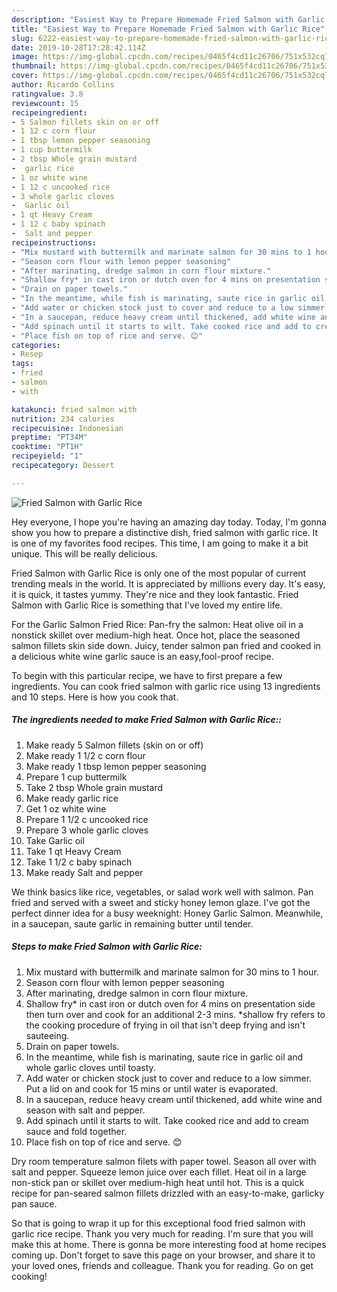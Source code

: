 ```yaml
---
description: "Easiest Way to Prepare Homemade Fried Salmon with Garlic Rice"
title: "Easiest Way to Prepare Homemade Fried Salmon with Garlic Rice"
slug: 6222-easiest-way-to-prepare-homemade-fried-salmon-with-garlic-rice
date: 2019-10-28T17:28:42.114Z
image: https://img-global.cpcdn.com/recipes/0465f4cd11c26706/751x532cq70/fried-salmon-with-garlic-rice-recipe-main-photo.jpg
thumbnail: https://img-global.cpcdn.com/recipes/0465f4cd11c26706/751x532cq70/fried-salmon-with-garlic-rice-recipe-main-photo.jpg
cover: https://img-global.cpcdn.com/recipes/0465f4cd11c26706/751x532cq70/fried-salmon-with-garlic-rice-recipe-main-photo.jpg
author: Ricardo Collins
ratingvalue: 3.8
reviewcount: 15
recipeingredient:
- 5 Salmon fillets skin on or off
- 1 12 c corn flour
- 1 tbsp lemon pepper seasoning
- 1 cup buttermilk
- 2 tbsp Whole grain mustard
-  garlic rice
- 1 oz white wine
- 1 12 c uncooked rice
- 3 whole garlic cloves
-  Garlic oil
- 1 qt Heavy Cream
- 1 12 c baby spinach
-  Salt and pepper
recipeinstructions:
- "Mix mustard with buttermilk and marinate salmon for 30 mins to 1 hour."
- "Season corn flour with lemon pepper seasoning"
- "After marinating, dredge salmon in corn flour mixture."
- "Shallow fry* in cast iron or dutch oven for 4 mins on presentation side then turn over and cook for an additional 2-3 mins. *shallow fry refers to the cooking procedure of frying in oil that isn&#39;t deep frying and isn&#39;t sauteeing."
- "Drain on paper towels."
- "In the meantime, while fish is marinating, saute rice in garlic oil and whole garlic cloves until toasty."
- "Add water or chicken stock just to cover and reduce to a low simmer. Put a lid on and cook for 15 mins or until water is evaporated."
- "In a saucepan, reduce heavy cream until thickened, add white wine and season with salt and pepper."
- "Add spinach until it starts to wilt. Take cooked rice and add to cream sauce and fold together."
- "Place fish on top of rice and serve. 😊"
categories:
- Resep
tags:
- fried
- salmon
- with

katakunci: fried salmon with
nutrition: 234 calories
recipecuisine: Indonesian
preptime: "PT34M"
cooktime: "PT1H"
recipeyield: "1"
recipecategory: Dessert

---
```



![Fried Salmon with Garlic Rice](https://img-global.cpcdn.com/recipes/0465f4cd11c26706/751x532cq70/fried-salmon-with-garlic-rice-recipe-main-photo.jpg)

Hey everyone, I hope you're having an amazing day today. Today, I'm gonna show you how to prepare a distinctive dish, fried salmon with garlic rice. It is one of my favorites food recipes. This time, I am going to make it a bit unique. This will be really delicious.

Fried Salmon with Garlic Rice is only one of the most popular of current trending meals in the world. It is appreciated by millions every day. It's easy, it is quick, it tastes yummy. They're nice and they look fantastic. Fried Salmon with Garlic Rice is something that I've loved my entire life.

For the Garlic Salmon Fried Rice: Pan-fry the salmon: Heat olive oil in a nonstick skillet over medium-high heat. Once hot, place the seasoned salmon fillets skin side down. Juicy, tender salmon pan fried and cooked in a delicious white wine garlic sauce is an easy,fool-proof recipe.


To begin with this particular recipe, we have to first prepare a few ingredients. You can cook fried salmon with garlic rice using 13 ingredients and 10 steps. Here is how you cook that.

##### The ingredients needed to make Fried Salmon with Garlic Rice::

1. Make ready 5 Salmon fillets (skin on or off)
1. Make ready 1 1/2 c corn flour
1. Make ready 1 tbsp lemon pepper seasoning
1. Prepare 1 cup buttermilk
1. Take 2 tbsp Whole grain mustard
1. Make ready  garlic rice
1. Get 1 oz white wine
1. Prepare 1 1/2 c uncooked rice
1. Prepare 3 whole garlic cloves
1. Take  Garlic oil
1. Take 1 qt Heavy Cream
1. Take 1 1/2 c baby spinach
1. Make ready  Salt and pepper


We think basics like rice, vegetables, or salad work well with salmon. Pan fried and served with a sweet and sticky honey lemon glaze. I&#39;ve got the perfect dinner idea for a busy weeknight: Honey Garlic Salmon. Meanwhile, in a saucepan, saute garlic in remaining butter until tender. 

##### Steps to make Fried Salmon with Garlic Rice:

1. Mix mustard with buttermilk and marinate salmon for 30 mins to 1 hour.
1. Season corn flour with lemon pepper seasoning
1. After marinating, dredge salmon in corn flour mixture.
1. Shallow fry* in cast iron or dutch oven for 4 mins on presentation side then turn over and cook for an additional 2-3 mins. *shallow fry refers to the cooking procedure of frying in oil that isn&#39;t deep frying and isn&#39;t sauteeing.
1. Drain on paper towels.
1. In the meantime, while fish is marinating, saute rice in garlic oil and whole garlic cloves until toasty.
1. Add water or chicken stock just to cover and reduce to a low simmer. Put a lid on and cook for 15 mins or until water is evaporated.
1. In a saucepan, reduce heavy cream until thickened, add white wine and season with salt and pepper.
1. Add spinach until it starts to wilt. Take cooked rice and add to cream sauce and fold together.
1. Place fish on top of rice and serve. 😊


Dry room temperature salmon filets with paper towel. Season all over with salt and pepper. Squeeze lemon juice over each fillet. Heat oil in a large non-stick pan or skillet over medium-high heat until hot. This is a quick recipe for pan-seared salmon fillets drizzled with an easy-to-make, garlicky pan sauce. 

So that is going to wrap it up for this exceptional food fried salmon with garlic rice recipe. Thank you very much for reading. I'm sure that you will make this at home. There is gonna be more interesting food at home recipes coming up. Don't forget to save this page on your browser, and share it to your loved ones, friends and colleague. Thank you for reading. Go on get cooking!
